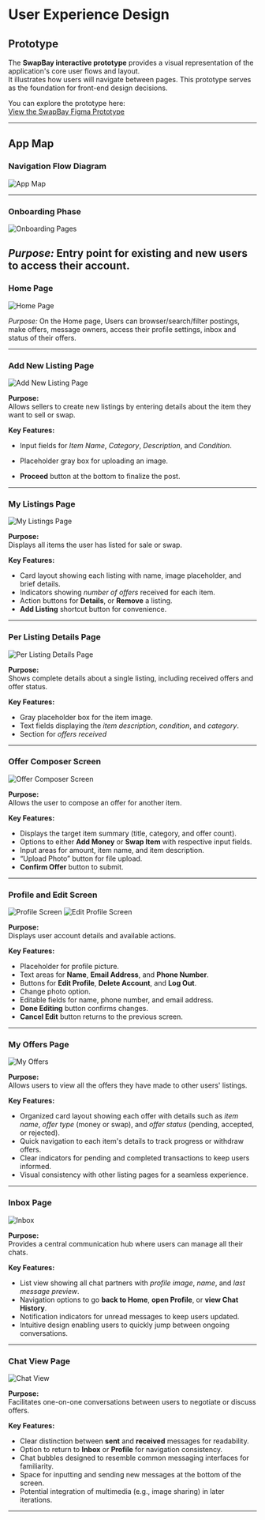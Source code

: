 # User Experience Design

## Prototype

The **SwapBay interactive prototype** provides a visual representation of the application's core user flows and layout.  
It illustrates how users will navigate between pages. This prototype serves as the foundation for front-end design decisions.

You can explore the prototype here:  
[View the SwapBay Figma Prototype](https://www.figma.com/proto/MEFf9AH5Hf5Vi8sPdC7UUp/swapbay-wireframe?node-id=5-34&p=f&t=UuftW7pridzlyPbC-1&scaling=scale-down&content-scaling=fixed&page-id=5%3A33&starting-point-node-id=5%3A34)

---

## App Map

### Navigation Flow Diagram
![App Map](ux-design/appmap.png)

---
### Onboarding Phase

![Onboarding Pages](ux-design/user.png)

*Purpose:* Entry point for existing and new users to access their account.
---
### Home Page

![Home Page](ux-design/home.png)

*Purpose:* On the Home page, Users can browser/search/filter postings, make offers, message owners, access their profile settings, inbox and status of their offers. 




---

### Add New Listing Page

![Add New Listing Page](ux-design/addNewListing.png)

**Purpose:**  
Allows sellers to create new listings by entering details about the item they want to sell or swap.

**Key Features:**
- Input fields for *Item Name*, *Category*, *Description*, and *Condition*.  
- Placeholder gray box for uploading an image.  

- **Proceed** button at the bottom to finalize the post.  

---

### My Listings Page

![My Listings Page](ux-design/myListings.png)

**Purpose:**  
Displays all items the user has listed for sale or swap.

**Key Features:**
- Card layout showing each listing with name, image placeholder, and brief details.  
- Indicators showing *number of offers* received for each item.  
- Action buttons for **Details**, or **Remove** a listing.  
- **Add Listing** shortcut button for convenience.  

---

### Per Listing Details Page

![Per Listing Details Page](ux-design/perListingDetails.png)

**Purpose:**  
Shows complete details about a single listing, including received offers and offer status.

**Key Features:**
- Gray placeholder box for the item image.  
- Text fields displaying the *item description*, *condition*, and *category*.  
- Section for *offers received* 

---






### Offer Composer Screen
![Offer Composer Screen](ux-design/offercomposer.png)

**Purpose:**  
Allows the user to compose an offer for another item.

**Key Features:**
- Displays the target item summary (title, category, and offer count).  
- Options to either **Add Money** or **Swap Item** with respective input fields.  
- Input areas for amount, item name, and item description.  
- “Upload Photo” button for file upload.  
- **Confirm Offer** button to submit.
---

### Profile and Edit Screen
![Profile Screen](ux-design/profile.png) ![Edit Profile Screen](ux-design/editprofile.png)

**Purpose:**  
Displays user account details and available actions.

**Key Features:**
- Placeholder for profile picture.  
- Text areas for **Name**, **Email Address**, and **Phone Number**.  
- Buttons for **Edit Profile**, **Delete Account**, and **Log Out**.  
- Change photo option.  
- Editable fields for name, phone number, and email address.  
- **Done Editing** button confirms changes.  
- **Cancel Edit** button returns to the previous screen.

---

### My Offers Page

![My Offers](ux-design/my%20offers.png)

**Purpose:**  
Allows users to view all the offers they have made to other users' listings.

**Key Features:**
- Organized card layout showing each offer with details such as *item name*, *offer type* (money or swap), and *offer status* (pending, accepted, or rejected).  
- Quick navigation to each item's details to track progress or withdraw offers.  
- Clear indicators for pending and completed transactions to keep users informed.  
- Visual consistency with other listing pages for a seamless experience.

---

### Inbox Page

![Inbox](ux-design/inbox.png)

**Purpose:**  
Provides a central communication hub where users can manage all their chats.

**Key Features:**
- List view showing all chat partners with *profile image*, *name*, and *last message preview*.  
- Navigation options to go **back to Home**, **open Profile**, or **view Chat History**.  
- Notification indicators for unread messages to keep users updated.  
- Intuitive design enabling users to quickly jump between ongoing conversations.

---

### Chat View Page

![Chat View](ux-design/chat%20view.png)

**Purpose:**  
Facilitates one-on-one conversations between users to negotiate or discuss offers.

**Key Features:**
- Clear distinction between **sent** and **received** messages for readability.  
- Option to return to **Inbox** or **Profile** for navigation consistency.  
- Chat bubbles designed to resemble common messaging interfaces for familiarity.  
- Space for inputting and sending new messages at the bottom of the screen.  
- Potential integration of multimedia (e.g., image sharing) in later iterations.

---

